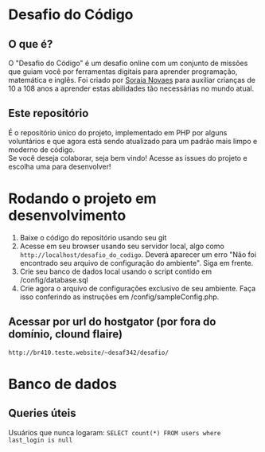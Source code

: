 # Desafio do Código

## O que é?

O "Desafio do Código" é um desafio online com um conjunto de missões que guiam você por ferramentas digitais para aprender programação, matemática e inglês. 
Foi criado por  [Soraia Novaes](http://professoragoogle.com.br/) para auxiliar crianças de 10 a 108 anos a aprender estas abilidades tão necessárias no mundo atual.

## Este repositório

É o repositório único do projeto, implementado em PHP por alguns voluntários e que agora está sendo atualizado para um padrão mais limpo e moderno de código.  
Se você deseja colaborar, seja bem vindo! Acesse as issues do projeto e escolha uma para desenvolver!

# Rodando o projeto em desenvolvimento

1. Baixe o código do repositório usando seu git
1. Acesse em seu browser usando seu servidor local, algo como ```http://localhost/desafio_do_codigo```. Deverá aparecer um erro "Não foi encontrado seu arquivo de configuração do ambiente". Siga em frente.
1. Crie seu banco de dados local usando o script contido em /config/database.sql
1. Crie agora o arquivo de configurações exclusivo de seu ambiente. Faça isso conferindo as instruções em /config/sampleConfig.php.


## Acessar por url do hostgator (por fora do domínio, clound flaire)
```http://br410.teste.website/~desaf342/desafio/```

# Banco de dados

## Queries úteis

Usuários que nunca logaram:
``SELECT count(*) FROM users where last_login is null``
